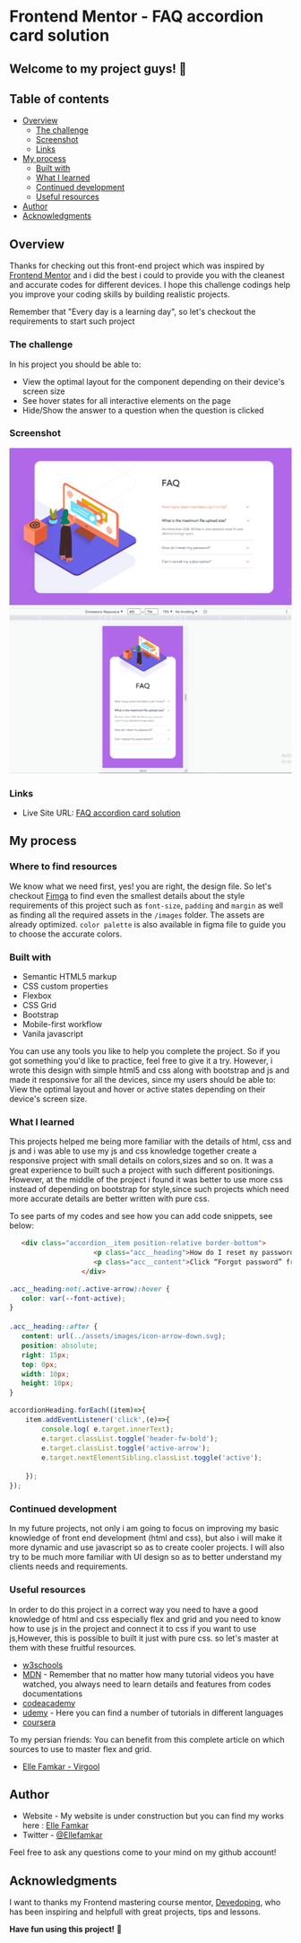 # Frontend Mentor - FAQ accordion card solution

## Welcome to my project guys! 👋

## Table of contents

- [Overview](#overview)
  - [The challenge](#the-challenge)
  - [Screenshot](#screenshot)
  - [Links](#links)
- [My process](#my-process)
  - [Built with](#built-with)
  - [What I learned](#what-i-learned)
  - [Continued development](#continued-development)
  - [Useful resources](#useful-resources)
- [Author](#author)
- [Acknowledgments](#acknowledgments)

## Overview

Thanks for checking out this front-end project which was inspired by [Frontend Mentor](https://www.frontendmentor.io) and i did the best i could to provide you with the cleanest and accurate codes for different devices. I hope this challenge codings help you improve your coding skills by building realistic projects.

Remember that "Every day is a learning day", so let's checkout the requirements to start such project

### The challenge

In his project you should be able to:

- View the optimal layout for the component depending on their device's screen size
- See hover states for all interactive elements on the page
- Hide/Show the answer to a question when the question is clicked

### Screenshot

![](./assets/images/faq-accardion-desktop.png)
![](./assets/images/faq-accardion-mobile.png)


### Links

- Live Site URL: [FAQ accordion card solution](https://your-live-site-url.com)

## My process

### Where to find resources

We know what we need first, yes! you are right, the design file. So let's checkout [Fimga](https://www.figma.com/file/bsNhkrS5df2O80AoccpQmR/faq-accordion-card?node-id=0%3A2) to find even the smallest details about the style requirements of this project such as `font-size`, `padding` and `margin` as well as finding all the required assets in the `/images` folder. The assets are already optimized. `color palette` is also available in figma file to guide you to choose the accurate colors.

### Built with

- Semantic HTML5 markup
- CSS custom properties
- Flexbox
- CSS Grid
- Bootstrap
- Mobile-first workflow
- Vanila javascript

You can use any tools you like to help you complete the project. So if you got something you'd like to practice, feel free to give it a try. However, i wrote this design with simple html5 and css along with bootstrap and js and made it responsive for all the devices, since my users should be able to: View the optimal layout and hover or active states depending on their device's screen size. 

### What I learned

This projects helped me being more familiar with the details of html, css and js and i was able to use my js and css knowledge together create a responsive project with small details on colors,sizes and so on. It was a great experience to built such a project with such different positionings. However, at the middle of the project i found it was better to use more css instead of depending on bootstrap for style,since such projects which need more accurate details are better written with pure css.

To see parts of my codes and see how you can add code snippets, see below:

```html
   <div class="accordion__item position-relative border-bottom">
                     <p class="acc__heading">How do I reset my password?</p>
                     <p class="acc__content">Click “Forgot password” from the login page or “Change password” from your profile page. A reset link will be emailed to you.</p>
                  </div>
```
```css
.acc__heading:not(.active-arrow):hover {
   color: var(--font-active);
}

.acc__heading::after {
   content: url(../assets/images/icon-arrow-down.svg);
   position: absolute;
   right: 15px;
   top: 0px;
   width: 10px;
   height: 10px;
}

```
```js
accordionHeading.forEach((item)=>{
    item.addEventListener('click',(e)=>{
        console.log( e.target.innerText);
        e.target.classList.toggle('header-fw-bold');
        e.target.classList.toggle('active-arrow');
        e.target.nextElementSibling.classList.toggle('active');
     
    });
});
```

### Continued development

In my future projects, not only i am going to focus on improving my basic knowledge of front end development (html and css), but also i will make it more dynamic and use javascript so as to create cooler projects. I will also try to be much more familiar with UI design so as to better understand my clients needs and requirements.

### Useful resources

In order to do this project in a correct way you need to have a good knowledge of html and css especially flex and grid and you need to know how to use js in the project and connect it to css if you want to use js,However, this is possible to built it just with pure css. so let's master at them with these fruitful resources.

- [w3schools](https://www.w3schools.com/)
- [MDN](https://developer.mozilla.org/en-US/) - Remember that no matter how many tutorial videos you have watched, you always need to learn details and features from codes documentations
- [codeacademy](https://www.codecademy.com/)
- [udemy](https://www.udemy.com/) - Here you can find a number of tutorials in different languages
- [coursera](https://www.coursera.org/)

To my persian friends:
You can benefit from this complete article on which sources to use to master flex and grid.

- [Elle Famkar - Virgool](https://vrgl.ir/2alVC) 

## Author

- Website - My website is under construction but you can find my works here : [Elle Famkar](https://github.com/ellefamkar)
- Twitter - [@Ellefamkar](https://www.twitter.com/ellefamkar)

Feel free to ask any questions come to your mind on my github account!

## Acknowledgments

I want to thanks my Frontend mastering course mentor, [Devedoping](https://devedoping.ir/), who has been inspiring and helpfull with great projects, tips and lessons. 


**Have fun using this project!** 🚀